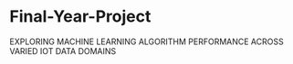 # Final-Year-Project
EXPLORING MACHINE LEARNING ALGORITHM PERFORMANCE ACROSS VARIED IOT DATA DOMAINS
